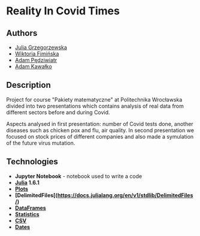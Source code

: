 # Reality In Covid Times

## Authors
- [Julia Grzegorzewska](https://github.com/grzesiaaa)
- [Wiktoria Fimińska](https://github.com/fiminka)
- [Adam Pędziwiatr](https://github.com/AdamOstrich)
- [Adam Kawałko](https://github.com/adasiek01)

## Description
Project for course "Pakiety matematyczne" at Politechnika Wrocławska divided into two presentations which contains analysis of real data from different sectors before and during Covid.

Aspects analysed in first presentation: number of Covid tests done, another diseases such as chicken pox and flu, air quality.
In second presentation we focused on stock prices of different companies and also made a symulation of the future virus mutation. 

## Technologies
- **Jupyter Notebook** - notebook used to write a code
- **[Julia](https://julialang.org/) 1.6.1**
- **[Plots](https://docs.juliaplots.org/latest/tutorial/)**
- **[DelimitedFiles[(https://docs.julialang.org/en/v1/stdlib/DelimitedFiles/)**
- **[DataFrames](https://dataframes.juliadata.org/stable/)**
- **[Statistics](https://docs.julialang.org/en/v1/stdlib/Statistics/)**
- **[CSV](https://csv.juliadata.org/stable/)**
- **[Dates](https://docs.julialang.org/en/v1/stdlib/Dates/)**
